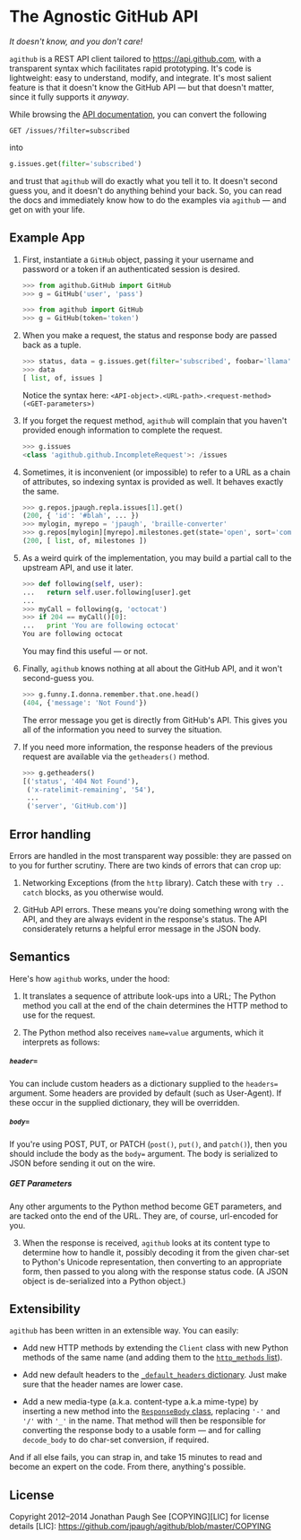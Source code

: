 # The Agnostic GitHub API
*It doesn't know, and you don't care!*

`agithub` is a REST API client tailored to https://api.github.com, with
a transparent syntax which facilitates rapid prototyping. It's code is
lightweight: easy to understand, modify, and integrate. It's most
salient feature is that it doesn't know the GitHub API&nbsp;&mdash; but
that doesn't matter, since it fully supports it *anyway*.

While browsing the
[API documentation](https://developer.github.com/v3/), you can convert
the following

```http
GET /issues/?filter=subscribed
```

into

```python
g.issues.get(filter='subscribed')
```

and trust that `agithub` will do exactly what you tell it to. It doesn't
second guess you, and it doesn't do anything behind your back. So, you
can read the docs and immediately know how to do the examples via
`agithub`&nbsp;&mdash; and get on with your life.

## Example App

1. First, instantiate a `GitHub` object, passing it your username and
   password or a token if an authenticated session is desired.

   ```python
   >>> from agithub.GitHub import GitHub
   >>> g = GitHub('user', 'pass')
   ```

   ```python
   >>> from agithub import GitHub
   >>> g = GitHub(token='token')
   ```

2. When you make a request, the status and response body are passed back
   as a tuple.

   ```python
   >>> status, data = g.issues.get(filter='subscribed', foobar='llama')
   >>> data
   [ list, of, issues ]
   ```

   Notice the syntax here:
   `<API-object>.<URL-path>.<request-method>(<GET-parameters>)`

3. If you forget the request method, `agithub` will complain that you
   haven't provided enough information to complete the request.

   ```python
   >>> g.issues
   <class 'agithub.github.IncompleteRequest'>: /issues
   ```

4. Sometimes, it is inconvenient (or impossible) to refer to a URL as a
   chain of attributes, so indexing syntax is provided as well. It
   behaves exactly the same.

   ```python
   >>> g.repos.jpaugh.repla.issues[1].get()
   (200, { 'id': '#blah', ... })
   >>> mylogin, myrepo = 'jpaugh', 'braille-converter'
   >>> g.repos[mylogin][myrepo].milestones.get(state='open', sort='completeness')
   (200, [ list, of, milestones ])
   ```

5. As a weird quirk of the implementation, you may build a partial call
   to the upstream API, and use it later.

   ```python
   >>> def following(self, user):
   ...   return self.user.following[user].get
   ...
   >>> myCall = following(g, 'octocat')
   >>> if 204 == myCall()[0]:
   ...   print 'You are following octocat'
   You are following octocat
   ```

   You may find this useful&nbsp;&mdash; or not.

6. Finally, `agithub` knows nothing at all about the GitHub API, and it
   won't second-guess you.

   ```python
   >>> g.funny.I.donna.remember.that.one.head()
   (404, {'message': 'Not Found'})
   ```

   The error message you get is directly from GitHub's API. This gives
   you all of the information you need to survey the situation.

7. If you need more information, the response headers of the previous
   request are available via the `getheaders()` method.

   ```python
   >>> g.getheaders()
   [('status', '404 Not Found'),
    ('x-ratelimit-remaining', '54'),
    ...
    ('server', 'GitHub.com')]
   ```

## Error handling
Errors are handled in the most transparent way possible: they are passed
on to you for further scrutiny. There are two kinds of errors that can
crop up:

1. Networking Exceptions (from the `http` library). Catch these with
   `try .. catch` blocks, as you otherwise would.

2. GitHub API errors. These means you're doing something wrong with the
   API, and they are always evident in the response's status. The API
   considerately returns a helpful error message in the JSON body.


## Semantics
Here's how `agithub` works, under the hood:

1. It translates a sequence of attribute look-ups into a URL; The
   Python method you call at the end of the chain determines the
   HTTP method to use for the request.

2. The Python method also receives `name=value` arguments, which it
   interprets as follows:

##### `header=`

  You can include custom headers as a dictionary supplied to the
  `headers=` argument. Some headers are provided by default (such as
  User-Agent). If these occur in the supplied dictionary, they will be
  overridden.


##### `body=`

  If you're using POST, PUT, or PATCH (`post()`, `put()`, and
  `patch()`), then you should include the body as the `body=` argument.
  The body is serialized to JSON before sending it out on the wire.

##### GET Parameters

  Any other arguments to the Python method become GET parameters, and
  are tacked onto the end of the URL. They are, of course, url-encoded
  for you.

3. When the response is received, `agithub` looks at its content
   type to determine how to handle it, possibly decoding it from the
   given char-set to Python's Unicode representation, then converting to
   an appropriate form, then passed to you along with the response
   status code. (A JSON object is de-serialized into a Python object.)

## Extensibility
`agithub` has been written in an extensible way. You can easily:

* Add new HTTP methods by extending the `Client` class with
  new Python methods of the same name (and adding them to the
  [`http_methods` list][1]).

* Add new default headers to the [`_default_headers` dictionary][2].
  Just make sure that the header names are lower case.

* Add a new media-type (a.k.a. content-type a.k.a mime-type) by
  inserting a new method into the [`ResponseBody` class][3], replacing
  `'-'` and `'/'` with `'_'` in the name. That method will then be
  responsible for converting the response body to a usable
  form&nbsp;&mdash; and for calling `decode_body` to do char-set
  conversion, if required.

And if all else fails, you can strap in, and take 15 minutes to read and
become an expert on the code. From there, anything's possible.

[1]: https://github.com/jpaugh/agithub/blob/master/agithub.py#L105
[2]: https://github.com/jpaugh/agithub/blob/master/agithub.py#L24
[3]: https://github.com/jpaugh/agithub/blob/master/agithub.py#L255

## License
Copyright 2012&ndash;2014 Jonathan Paugh
See [COPYING][LIC] for license details
[LIC]: https://github.com/jpaugh/agithub/blob/master/COPYING
